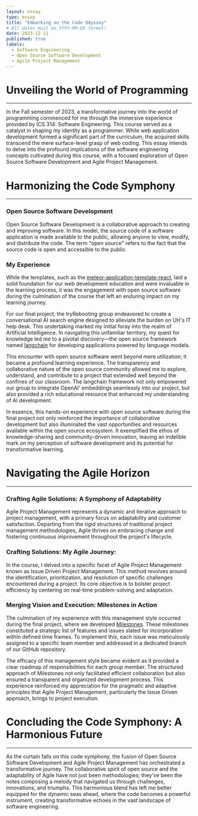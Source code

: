 ```yaml
---
layout: essay
type: essay
title: "Embarking on the Code Odyssey"
# All dates must be YYYY-MM-DD format!
date: 2023-12-11
published: true
labels:
  - Software Engineering
  - Open Source Software Development
  - Agile Project Management
---
```


# Unveiling the World of Programming
---

In the Fall semester of 2023, a transformative journey into the world of programming commenced for me through the immersive experience provided by ICS 314: Software Engineering. This course served as a catalyst in shaping my identity as a programmer. While web application development formed a significant part of the curriculum, the acquired skills transcend the mere surface-level grasp of web coding. This essay intends to delve into the profound implications of the software engineering concepts cultivated during this course, with a focused exploration of Open Source Software Development and Agile Project Management. 

# Harmonizing the Code Symphony
---

### Open Source Software Development
Open Source Software Development is a collaborative approach to creating and improving software. In this model, the source code of a software application is made available to the public, allowing anyone to view, modify, and distribute the code. The term "open source" refers to the fact that the source code is open and accessible to the public. 

### My Experience
While the templates, such as the [meteor-application-template-react](https://ics-software-engineering.github.io/meteor-application-template-react/), laid a solid foundation for our web development education and were invaluable in the learning process, it was the engagement with open source software during the culmination of the course that left an enduring impact on my learning journey.

For our final project, the tryRebooting group endeavored to create a conversational AI search engine designed to alleviate the burden on UH's IT help desk. This undertaking marked my initial foray into the realm of Artificial Intelligence. In navigating this unfamiliar territory, my quest for knowledge led me to a pivotal discovery—the open source framework named [langchain](https://python.langchain.com/docs/get_started/introduction) for developing applications powered by language models.

This encounter with open source software went beyond mere utilization; it became a profound learning experience. The transparency and collaborative nature of the open source community allowed me to explore, understand, and contribute to a project that extended well beyond the confines of our classroom. The langchain framework not only empowered our group to integrate OpenAI’ embeddings seamlessly into our project, but also provided a rich educational resource that enhanced my understanding of AI development.

In essence, this hands-on experience with open source software during the final project not only reinforced the importance of collaborative development but also illuminated the vast opportunities and resources available within the open source ecosystem. It exemplified the ethos of knowledge-sharing and community-driven innovation, leaving an indelible mark on my perception of software development and its potential for transformative learning.

# Navigating the Agile Horizon
---

### Crafting Agile Solutions: A Symphony of Adaptability

Agile Project Management represents a dynamic and iterative approach to project management, with a primary focus on adaptability and customer satisfaction. Departing from the rigid structures of traditional project management methodologies, Agile thrives on embracing change and fostering continuous improvement throughout the project's lifecycle.

### Crafting Solutions: My Agile Journey:

In the course, I delved into a specific facet of Agile Project Management known as Issue Driven Project Management. This method revolves around the identification, prioritization, and resolution of specific challenges encountered during a project. Its core objective is to bolster project efficiency by centering on real-time problem-solving and adaptation.

### Merging Vision and Execution: Milestones in Action

The culmination of my experience with this management style occurred during the final project, where we developed [Milestones](https://tryrebooting2023.github.io/#development-history). These milestones constituted a strategic list of features and issues slated for incorporation within defined time frames. To implement this, each issue was meticulously assigned to a specific team member and addressed in a dedicated branch of our GitHub repository.

The efficacy of this management style became evident as it provided a clear roadmap of responsibilities for each group member. The structured approach of Milestones not only facilitated efficient collaboration but also ensured a transparent and organized development process. This experience reinforced my appreciation for the pragmatic and adaptive principles that Agile Project Management, particularly the Issue Driven approach, brings to project execution.

# Concluding the Code Symphony: A Harmonious Future
---

As the curtain falls on this code symphony, the fusion of Open Source Software Development and Agile Project Management has orchestrated a transformative journey. The collaborative spirit of open source and the adaptability of Agile have not just been methodologies; they've been the notes composing a melody that navigated us through challenges, innovations, and triumphs. This harmonious blend has left me better equipped for the dynamic seas ahead, where the code becomes a powerful instrument, creating transformative echoes in the vast landscape of software engineering.


